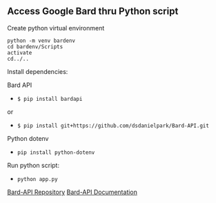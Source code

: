 ## Access Google Bard thru Python script

Create python virtual environment

```
python -m venv bardenv
cd bardenv/Scripts
activate
cd../..
```

Install dependencies:

Bard API

- `$ pip install bardapi`

or

- `$ pip install git+https://github.com/dsdanielpark/Bard-API.git`

Python dotenv

- `pip install python-dotenv`

Run python script:

- `python app.py`

[Bard-API Repository](https://github.com/dsdanielpark/Bard-API)
[Bard-API Documentation](https://pypi.org/project/bardapi/)
